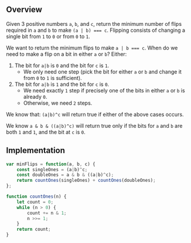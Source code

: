 ## Overview
Given 3 positive numbers `a`, `b`, and `c`, return the minimum number of flips required in `a` and `b` to make `(a | b) === c`. Flipping consists of changing a single bit from `1` to `0` or from `0` to `1`. 

We want to return the minimum flips to make `a | b === c`. When do we need to make a flip on a bit in either `a` or `b`? Either: 

1. The bit for `a|b` is `0` and the bit for `c` is `1`. 
    * We only need one step (pick the bit for either `a` or `b` and change it from `0` to `1` is sufficient). 
2. The bit for `a|b` is `1` and the bit for `c` is `0`. 
    * We need exactly `1` step if precisely one of the bits in either `a` or `b` is already `0`. 
    * Otherwise, we need `2` steps. 

We know that: `(a|b)^c` will return true if either of the above cases occurs. 

We know `a & b & ((a|b)^c)` will return true only if the bits for `a` and `b` are both `1` and `1`, and the bit at `c` is `0`. 

## Implementation
```js
var minFlips = function(a, b, c) {
    const singleOnes = (a|b)^c; 
    const doubleOnes = a & b & ((a|b)^c); 
    return countOnes(singleOnes) + countOnes(doubleOnes); 
};

function countOnes(n) {
    let count = 0; 
    while (n > 0) {
        count += n & 1; 
        n >>= 1; 
    }
    return count; 
}
```